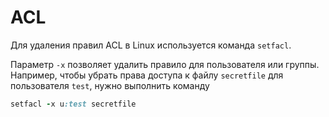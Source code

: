 # ACL

Для удаления правил ACL в Linux используется команда `setfacl`.

Параметр `-x` позволяет удалить правило для пользователя или группы. Например, чтобы убрать права доступа к файлу `secretfile` для пользователя `test`, нужно выполнить команду 
```ruby
setfacl -x u:test secretfile
```
